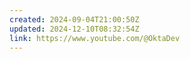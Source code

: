 ```yaml
---
created: 2024-09-04T21:00:50Z
updated: 2024-12-10T08:32:54Z
link: https://www.youtube.com/@OktaDev
---
```

